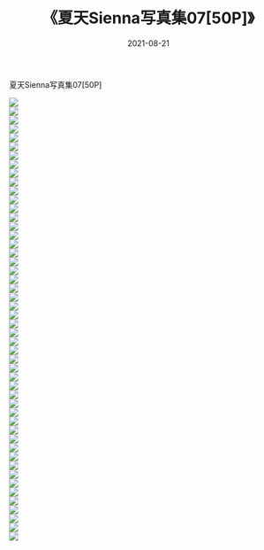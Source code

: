 ﻿---
layout: post
title:  《夏天Sienna写真集07[50P]》
date:   2021-08-21
img: http://img.660000.xyz/Sharelink/性感/2021/夏天Sienna写真集07[50P]/000.jpg
categories: [美女, 清纯, 唯美]
---

夏天Sienna写真集07[50P]

  ![](http://img.660000.xyz/Sharelink/性感/2021/夏天Sienna写真集07[50P]/001.jpg) <br> ![](http://img.660000.xyz/Sharelink/性感/2021/夏天Sienna写真集07[50P]/002.jpg) <br> ![](http://img.660000.xyz/Sharelink/性感/2021/夏天Sienna写真集07[50P]/003.jpg) <br> ![](http://img.660000.xyz/Sharelink/性感/2021/夏天Sienna写真集07[50P]/004.jpg) <br> ![](http://img.660000.xyz/Sharelink/性感/2021/夏天Sienna写真集07[50P]/005.jpg) <br> ![](http://img.660000.xyz/Sharelink/性感/2021/夏天Sienna写真集07[50P]/006.jpg) <br> ![](http://img.660000.xyz/Sharelink/性感/2021/夏天Sienna写真集07[50P]/007.jpg) <br> ![](http://img.660000.xyz/Sharelink/性感/2021/夏天Sienna写真集07[50P]/008.jpg) <br> ![](http://img.660000.xyz/Sharelink/性感/2021/夏天Sienna写真集07[50P]/009.jpg) <br> ![](http://img.660000.xyz/Sharelink/性感/2021/夏天Sienna写真集07[50P]/010.jpg) <br> ![](http://img.660000.xyz/Sharelink/性感/2021/夏天Sienna写真集07[50P]/011.jpg) <br> ![](http://img.660000.xyz/Sharelink/性感/2021/夏天Sienna写真集07[50P]/012.jpg) <br> ![](http://img.660000.xyz/Sharelink/性感/2021/夏天Sienna写真集07[50P]/013.jpg) <br> ![](http://img.660000.xyz/Sharelink/性感/2021/夏天Sienna写真集07[50P]/014.jpg) <br> ![](http://img.660000.xyz/Sharelink/性感/2021/夏天Sienna写真集07[50P]/015.jpg) <br> ![](http://img.660000.xyz/Sharelink/性感/2021/夏天Sienna写真集07[50P]/016.jpg) <br> ![](http://img.660000.xyz/Sharelink/性感/2021/夏天Sienna写真集07[50P]/017.jpg) <br> ![](http://img.660000.xyz/Sharelink/性感/2021/夏天Sienna写真集07[50P]/018.jpg) <br> ![](http://img.660000.xyz/Sharelink/性感/2021/夏天Sienna写真集07[50P]/019.jpg) <br> ![](http://img.660000.xyz/Sharelink/性感/2021/夏天Sienna写真集07[50P]/020.jpg) <br> ![](http://img.660000.xyz/Sharelink/性感/2021/夏天Sienna写真集07[50P]/021.jpg) <br> ![](http://img.660000.xyz/Sharelink/性感/2021/夏天Sienna写真集07[50P]/022.jpg) <br> ![](http://img.660000.xyz/Sharelink/性感/2021/夏天Sienna写真集07[50P]/023.jpg) <br> ![](http://img.660000.xyz/Sharelink/性感/2021/夏天Sienna写真集07[50P]/024.jpg) <br> ![](http://img.660000.xyz/Sharelink/性感/2021/夏天Sienna写真集07[50P]/025.jpg) <br> ![](http://img.660000.xyz/Sharelink/性感/2021/夏天Sienna写真集07[50P]/026.jpg) <br> ![](http://img.660000.xyz/Sharelink/性感/2021/夏天Sienna写真集07[50P]/027.jpg) <br> ![](http://img.660000.xyz/Sharelink/性感/2021/夏天Sienna写真集07[50P]/028.jpg) <br> ![](http://img.660000.xyz/Sharelink/性感/2021/夏天Sienna写真集07[50P]/029.jpg) <br> ![](http://img.660000.xyz/Sharelink/性感/2021/夏天Sienna写真集07[50P]/030.jpg) <br> ![](http://img.660000.xyz/Sharelink/性感/2021/夏天Sienna写真集07[50P]/031.jpg) <br> ![](http://img.660000.xyz/Sharelink/性感/2021/夏天Sienna写真集07[50P]/032.jpg) <br> ![](http://img.660000.xyz/Sharelink/性感/2021/夏天Sienna写真集07[50P]/033.jpg) <br> ![](http://img.660000.xyz/Sharelink/性感/2021/夏天Sienna写真集07[50P]/034.jpg) <br> ![](http://img.660000.xyz/Sharelink/性感/2021/夏天Sienna写真集07[50P]/035.jpg) <br> ![](http://img.660000.xyz/Sharelink/性感/2021/夏天Sienna写真集07[50P]/036.jpg) <br> ![](http://img.660000.xyz/Sharelink/性感/2021/夏天Sienna写真集07[50P]/037.jpg) <br> ![](http://img.660000.xyz/Sharelink/性感/2021/夏天Sienna写真集07[50P]/038.jpg) <br> ![](http://img.660000.xyz/Sharelink/性感/2021/夏天Sienna写真集07[50P]/039.jpg) <br> ![](http://img.660000.xyz/Sharelink/性感/2021/夏天Sienna写真集07[50P]/040.jpg) <br> ![](http://img.660000.xyz/Sharelink/性感/2021/夏天Sienna写真集07[50P]/041.jpg) <br> ![](http://img.660000.xyz/Sharelink/性感/2021/夏天Sienna写真集07[50P]/042.jpg) <br> ![](http://img.660000.xyz/Sharelink/性感/2021/夏天Sienna写真集07[50P]/043.jpg) <br> ![](http://img.660000.xyz/Sharelink/性感/2021/夏天Sienna写真集07[50P]/044.jpg) <br> ![](http://img.660000.xyz/Sharelink/性感/2021/夏天Sienna写真集07[50P]/045.jpg) <br> ![](http://img.660000.xyz/Sharelink/性感/2021/夏天Sienna写真集07[50P]/046.jpg) <br> ![](http://img.660000.xyz/Sharelink/性感/2021/夏天Sienna写真集07[50P]/047.jpg) <br> ![](http://img.660000.xyz/Sharelink/性感/2021/夏天Sienna写真集07[50P]/048.jpg) <br> ![](http://img.660000.xyz/Sharelink/性感/2021/夏天Sienna写真集07[50P]/049.jpg) <br> ![](http://img.660000.xyz/Sharelink/性感/2021/夏天Sienna写真集07[50P]/050.jpg) <br>